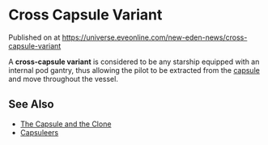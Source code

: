 # Cross Capsule Variant
Published on  at https://universe.eveonline.com/new-eden-news/cross-capsule-variant

A **cross-capsule variant** is considered to be any starship equipped with an internal pod gantry, thus allowing the pilot to be extracted
from the [capsule](2klMsyfd5quK05XnGL9wNB) and move throughout the vessel.

See Also
--------
-   [The Capsule and the Clone](2klMsyfd5quK05XnGL9wNB)
- [Capsuleers](15umOALoFBZxVS2oaggvJQ)
